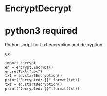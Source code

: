 # EncryptDecrypt
# python3 required

Python script for text encryption and decryption

ex-
```
import encrypt
en = encrypt.Encrypt()
en.setText("abc")
txt = en.startEncryption()
print("Encrypted: {}".format(txt))
txt = en.startDecryption()
print("Decrypted: {}".format(txt))
```
